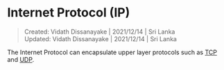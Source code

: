 # Internet Protocol (IP)

> Created: Vidath Dissanayake | 2021/12/14 | Sri Lanka  
> Updated: Vidath Dissanayake | 2021/12/14 | Sri Lanka  

The Internet Protocol can encapsulate upper layer protocols such as [TCP](../transport%20layer/TCP.md) and [UDP](../transport%20layer/UDP.md).
